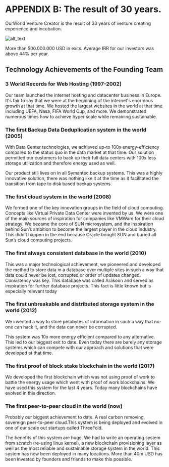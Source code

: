 # **APPENDIX B: The result of 30 years.**

OurWorld Venture Creator is the result of 30 years of venture creating experience and incubation.

![alt_text](images/image3.png)

More than 500.000.000 USD in exits. Average IRR for our investors was above 44% per year.

## **Technology Achievements of the Founding Team**

### **3 World Records for Web Hosting (1997-2002)**

Our team launched the internet hosting and datacenter business in Europe. It's fair to say that we were at the beginning of the internet's enormous growth at that time. We hosted the largest websites in the world at that time including UEFA, Nasa, FIFA World Cup, and more. We demonstrated numerous times how to achieve hyper scale while remaining  sustainable.

### **The first Backup Data Deduplication system in the world (2005)**

With Data Center technologies, we achieved up-to 100x energy-efficiency compared to the status quo in the data market at that time. Our solution permitted our customers to back up their full data centers with 100x less storage utilization and therefore energy used as well. 

Our product still lives on in all Symantec backup systems. This was a highly innovative solution, there was nothing like it at the time as it facilitated the  transition from tape to disk based backup systems.

### **The first cloud system in the world (2008)**

We formed one of the key innovation groups in the field of cloud computing. Concepts like Virtual Private Data Center were invented by us. We were one of the main sources of inspiration for companies like VMWare for their cloud strategy. We became the core of SUN microsystem, and the inspiration behind Sun’s ambition to become the largest player in the cloud industry. This didn’t happen in the end because Oracle bought SUN and buried all Sun’s cloud computing projects.

### **The first always consistent database in the world (2010)**

This was a major technological achievement, we pioneered and developed the method to store data in a database over multiple sites in such a way that data could never be lost, corrupted or order of updates changed. Consistency was key. This database was called Arakoon and served as inspiration for further database projects. This fact is little known but is especially relevant today

### **The first unbreakable and distributed storage system in the world (2012)**

We invented a way to store petabytes of information in such a way that no-one can hack it, and the data can never be corrupted.

This system was 10x more energy efficient compared to any alternative. This led to our biggest exit to date. Even today there are barely any storage systems which can compete with our approach and solutions that were developed at that time.

### **The first proof of block stake blockchain in the world (2017)**

We developed the first blockchain which was not using proof of work to battle the energy usage which went with proof of work blockchains. We have used this system for the last 4  years. Today many blockchains have evolved in this direction.

### **The first peer-to-peer cloud in the world (now)**

Probably our biggest achievement to date. A real carbon removing, sovereign peer-to-peer cloud.This system is being deployed and evolved in one of our scale out startups called ThreeFold.

The benefits of this system are huge. We had to write an operating system from scratch (re-using linux kernel), a new blockchain provisioning layer as well as the most reliable and sustainable storage system in the world. This system has now been deployed in many locations. More than 40m USD has been invested by founders and friends to make this possible.